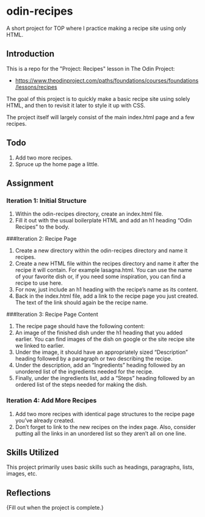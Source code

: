 # odin-recipes
A short project for TOP where I practice making a recipe site using only HTML.

## Introduction
This is a repo for the "Project: Recipes" lesson in The Odin Project:

- https://www.theodinproject.com/paths/foundations/courses/foundations/lessons/recipes

The goal of this project is to quickly make a basic recipe site using solely HTML, and then to revisit it later to style it up with CSS.

The project itself will largely consist of the main index.html page and a few recipes.

## Todo
1. Add two more recipes.
2. Spruce up the home page a little.

## Assignment

### Iteration 1: Initial Structure
1. Within the odin-recipes directory, create an index.html file.
2. Fill it out with the usual boilerplate HTML and add an h1 heading “Odin Recipes” to the body.

###Iteration 2: Recipe Page
1. Create a new directory within the odin-recipes directory and name it recipes.
2. Create a new HTML file within the recipes directory and name it after the recipe it will contain. For example lasagna.html. You can use the name of your favorite dish or, if you need some inspiration, you can find a recipe to use here.
3. For now, just include an h1 heading with the recipe’s name as its content.
4. Back in the index.html file, add a link to the recipe page you just created. The text of the link should again be the recipe name.

###Iteration 3: Recipe Page Content
1. The recipe page should have the following content:
2. An image of the finished dish under the h1 heading that you added earlier. You can find images of the dish on google or the site recipe site we linked to earlier.
3. Under the image, it should have an appropriately sized “Description” heading followed by a paragraph or two describing the recipe.
4. Under the description, add an “Ingredients” heading followed by an unordered list of the ingredients needed for the recipe.
5. Finally, under the ingredients list, add a “Steps” heading followed by an ordered list of the steps needed for making the dish.

### Iteration 4: Add More Recipes
1. Add two more recipes with identical page structures to the recipe page you’ve already created.
2. Don’t forget to link to the new recipes on the index page. Also, consider putting all the links in an unordered list so they aren’t all on one line.

## Skills Utilized
This project primarily uses basic skills such as headings, paragraphs, lists, images, etc.

## Reflections
{Fill out when the project is complete.}
